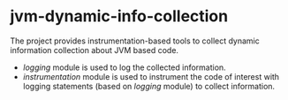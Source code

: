 # jvm-dynamic-info-collection
The project provides instrumentation-based tools to collect dynamic information collection about JVM based code.

- *logging* module is used to log the collected information.
- *instrumentation* module is used to instrument the code of interest with
  logging statements (based on _logging_ module) to collect information.
